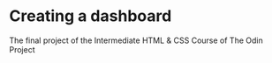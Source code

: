 # Creating a dashboard  

The final project of the Intermediate HTML & CSS Course of The Odin Project
